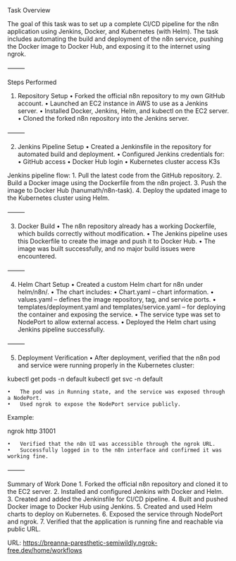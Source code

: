 

Task Overview

The goal of this task was to set up a complete CI/CD pipeline for the n8n application using Jenkins, Docker, and Kubernetes (with Helm).
The task includes automating the build and deployment of the n8n service, pushing the Docker image to Docker Hub, and exposing it to the internet using ngrok.

⸻

Steps Performed

1. Repository Setup
	•	Forked the official n8n repository to my own GitHub account.
	•	Launched an EC2 instance in AWS to use as a Jenkins server.
	•	Installed Docker, Jenkins, Helm, and kubectl on the EC2 server.
	•	Cloned the forked n8n repository into the Jenkins server.

⸻

2. Jenkins Pipeline Setup
	•	Created a Jenkinsfile in the repository for automated build and deployment.
	•	Configured Jenkins credentials for:
	•	GitHub access
	•	Docker Hub login
	•	Kubernetes cluster access K3s

Jenkins pipeline flow:
	1.	Pull the latest code from the GitHub repository.
	2.	Build a Docker image using the Dockerfile from the n8n project.
	3.	Push the image to Docker Hub (hanumath/n8n-task).
	4.	Deploy the updated image to the Kubernetes cluster using Helm.

⸻

3. Docker Build
	•	The n8n repository already has a working Dockerfile, which builds correctly without modification.
	•	The Jenkins pipeline uses this Dockerfile to create the image and push it to Docker Hub.
	•	The image was built successfully, and no major build issues were encountered.

⸻

4. Helm Chart Setup
	•	Created a custom Helm chart for n8n under helm/n8n/.
	•	The chart includes:
	•	Chart.yaml – chart information.
	•	values.yaml – defines the image repository, tag, and service ports.
	•	templates/deployment.yaml and templates/service.yaml – for deploying the container and exposing the service.
	•	The service type was set to NodePort to allow external access.
	•	Deployed the Helm chart using Jenkins pipeline successfully.

⸻

5. Deployment Verification
	•	After deployment, verified that the n8n pod and service were running properly in the Kubernetes cluster:

kubectl get pods -n default
kubectl get svc -n default


	•	The pod was in Running state, and the service was exposed through a NodePort.
	•	Used ngrok to expose the NodePort service publicly.
Example:

ngrok http 31001


	•	Verified that the n8n UI was accessible through the ngrok URL.
	•	Successfully logged in to the n8n interface and confirmed it was working fine.



⸻

Summary of Work Done
	1.	Forked the official n8n repository and cloned it to the EC2 server.
	2.	Installed and configured Jenkins with Docker and Helm.
	3.	Created and added the Jenkinsfile for CI/CD pipeline.
	4.	Built and pushed Docker image to Docker Hub using Jenkins.
	5.	Created and used Helm charts to deploy on Kubernetes.
	6.	Exposed the service through NodePort and ngrok.
	7.	Verified that the application is running fine and reachable via public URL.

URL: https://breanna-paresthetic-semiwildly.ngrok-free.dev/home/workflows

